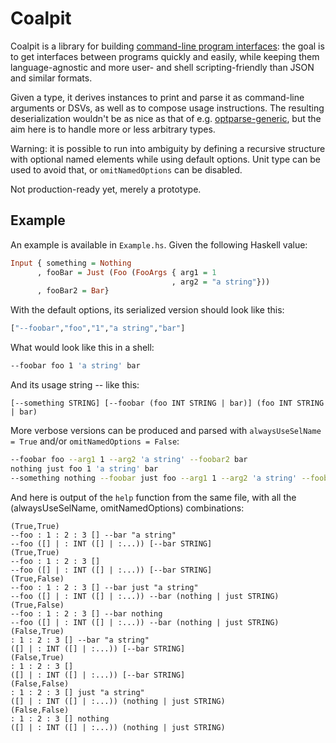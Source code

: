 # Coalpit

Coalpit is a library for
building
[command-line program interfaces](https://defanor.uberspace.net/notes/command-line-program-interface.html):
the goal is to get interfaces between programs quickly and easily,
while keeping them language-agnostic and more user- and shell
scripting-friendly than JSON and similar formats.

Given a type, it derives instances to print and parse it as
command-line arguments or DSVs, as well as to compose usage
instructions. The resulting deserialization wouldn't be as nice as
that of
e.g.
[optparse-generic](https://hackage.haskell.org/package/optparse-generic),
but the aim here is to handle more or less arbitrary types.

Warning: it is possible to run into ambiguity by defining a recursive
structure with optional named elements while using default options.
Unit type can be used to avoid that, or `omitNamedOptions` can be
disabled.

Not production-ready yet, merely a prototype.

## Example

An example is available in `Example.hs`. Given the following Haskell
value:

```haskell
Input { something = Nothing
      , fooBar = Just (Foo (FooArgs { arg1 = 1
                                    , arg2 = "a string"}))
      , fooBar2 = Bar}
```

With the default options, its serialized version should look like
this:

```haskell
["--foobar","foo","1","a string","bar"]
```

What would look like this in a shell:

```sh
--foobar foo 1 'a string' bar
```

And its usage string -- like this:

```
[--something STRING] [--foobar (foo INT STRING | bar)] (foo INT STRING | bar)
```

More verbose versions can be produced and parsed with
`alwaysUseSelName = True` and/or `omitNamedOptions = False`:

```sh
--foobar foo --arg1 1 --arg2 'a string' --foobar2 bar
nothing just foo 1 'a string' bar
--something nothing --foobar just foo --arg1 1 --arg2 'a string' --foobar2 bar
```

And here is output of the `help` function from the same file, with all
the (alwaysUseSelName, omitNamedOptions) combinations:

```
(True,True)
--foo : 1 : 2 : 3 [] --bar "a string"
--foo ([] | : INT ([] | :...)) [--bar STRING]
(True,True)
--foo : 1 : 2 : 3 []
--foo ([] | : INT ([] | :...)) [--bar STRING]
(True,False)
--foo : 1 : 2 : 3 [] --bar just "a string"
--foo ([] | : INT ([] | :...)) --bar (nothing | just STRING)
(True,False)
--foo : 1 : 2 : 3 [] --bar nothing
--foo ([] | : INT ([] | :...)) --bar (nothing | just STRING)
(False,True)
: 1 : 2 : 3 [] --bar "a string"
([] | : INT ([] | :...)) [--bar STRING]
(False,True)
: 1 : 2 : 3 []
([] | : INT ([] | :...)) [--bar STRING]
(False,False)
: 1 : 2 : 3 [] just "a string"
([] | : INT ([] | :...)) (nothing | just STRING)
(False,False)
: 1 : 2 : 3 [] nothing
([] | : INT ([] | :...)) (nothing | just STRING)
```
